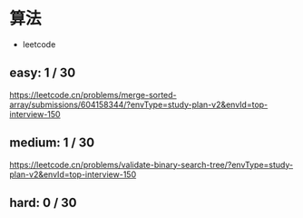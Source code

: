 # 算法

- leetcode

## easy: 1 / 30
https://leetcode.cn/problems/merge-sorted-array/submissions/604158344/?envType=study-plan-v2&envId=top-interview-150

## medium: 1 / 30
https://leetcode.cn/problems/validate-binary-search-tree/?envType=study-plan-v2&envId=top-interview-150
## hard: 0 / 30
